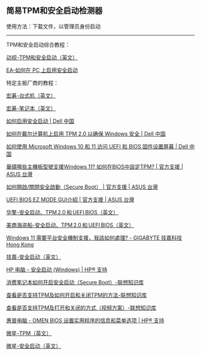 ## 简易TPM和安全启动检测器
使用方法：下载文件，以管理员身份启动

------

TPM和安全启动综合教程：

[动视-TPM和安全启动（英文）](https://support.activision.com/cn/zh/articles/trusted-platform-module-and-secure-boot)

[EA-如何在 PC 上启用安全启动](https://help.ea.com/zh/articles/technical-issues/secure-boot/#查看是否已启动安全启动)

特定主板厂商的教程：

[宏碁-台式机（英文）](https://community.acer.com/en/kb/articles/87-enable-or-disable-secure-boot-on-an-acer-desktop)

[宏碁-笔记本（英文）](https://community.acer.com/en/kb/articles/88-enable-or-disable-secure-boot-on-an-acer-notebook)

[如何启用安全启动 | Dell 中国](https://www.dell.com/support/contents/zh-cn/videos/videoplayer/如何启用安全启动/6333794882112)

[如何在戴尔计算机上启用 TPM 2.0 以确保 Windows 安全 | Dell 中国](https://www.dell.com/support/kbdoc/zh-cn/000189676/如何在戴尔计算机上启用-tpm-2-0-以确保-windows-安全?lwp=rt)

[如何使用 Microsoft Windows 10 和 11 访问 UEFI 和 BIOS 固件设置屏幕 | Dell 中国](https://www.dell.com/support/kbdoc/zh-cn/000126121/如何使用-microsoft-windows-10-和-11-访问-uefi-和-bios-固件设置屏幕?lwp=rt)

[華碩哪些主機板型號支援Windows 11? 如何在BIOS中設定TPM? | 官方支援 | ASUS 台灣](https://www.asus.com/tw/support/faq/1046215/)

[如何開啟/關閉安全啟動（Secure Boot） | 官方支援 | ASUS 台灣](https://www.asus.com/tw/support/faq/1050047/)

[UEFI BIOS EZ MODE GUI介紹 | 官方支援 | ASUS 台灣](https://www.asus.com/tw/support/faq/1044236/)

[华擎-安全启动、TPM 2.0 和 UEFI BIOS（英文）](https://www.asrock.com/support/faq.asp?id=531)

[美商海盗船-安全启动、TPM 2.0 和 UEFI BIOS（英文）](https://www.corsair.com/us/zh/explorer/diy-builder/how-tos/how-to-fix-valorant-secure-boot-and-tpm-20van9001-error-code/)

[Windows 11 需要平台安全機制支援，我該如何處理? - GIGABYTE 技嘉科技 Hong Kong](https://www.gigabyte.com/hk/Support/Consumer/FAQ/4048)

[技嘉-安全启动（英文）](https://www.gigabyte.com/hk/Support/Security/2020)

[HP 电脑 - 安全启动 (Windows) | HP® 支持](https://support.hp.com/cn-zh/document/ish_6930256-7044605-16)

[消费笔记本如何开启安全启动（Secure Boot）-联想知识库](https://iknow.lenovo.com.cn/detail/430400?type=undefined&keyword=安全启动&keyWordId=)

[查看是否支持TPM及如何开启和关闭TPM的方法-联想知识库](https://iknow.lenovo.com.cn/detail/199155?type=undefined&keyword=TPM&keyWordId=)

[查看是否支持TPM及打开和关闭的方式（视频方案）-联想知识库](https://iknow.lenovo.com.cn/detail/417069?type=undefined&keyword=TPM&keyWordId=)

[惠普电脑 - OMEN BIOS 设置实用程序的信息和菜单选项 | HP® 支持](https://support.hp.com/cn-zh/document/ish_9767661-9795498-16)

[微星-TPM（英文）](https://www.msi.com/blog/How-to-Enable-TPM-on-MSI-Motherboards-Featuring-TPM-2-0)

[微星-安全启动（英文）](https://www.msi.com/faq/mb-3219)